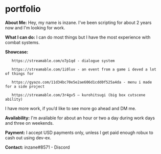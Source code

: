 # portfolio

**About Me:**
Hey, my name is inzane. I've been scripting for about 2 years now and I'm looking for work.

**What I can do:**
I can do most things but I have the most experience with combat systems.

**Showcase:**
           
	   https://streamable.com/o7p1qd - dialogue system
	   
       https://streamable.com/1i0luv - an event from a game i deved a lot of things for	
	   
	   https://gyazo.com/11d34bc70e5e2ae606d1cdd0f525a4da - menu i made for a side project
	   
       https://streamable.com/3r4gv5 – kurohitsugi (big box cutscene ability)

I have more work, if you’d like to see more go ahead and DM me.

**Availability:**
I'm available for about an hour or two a day during work days and three on weekends.

**Payment:**
I accept USD payments only, unless I get paid enough robux to cash out using dev-ex.

**Contact:**
inzane#8571 - Discord
